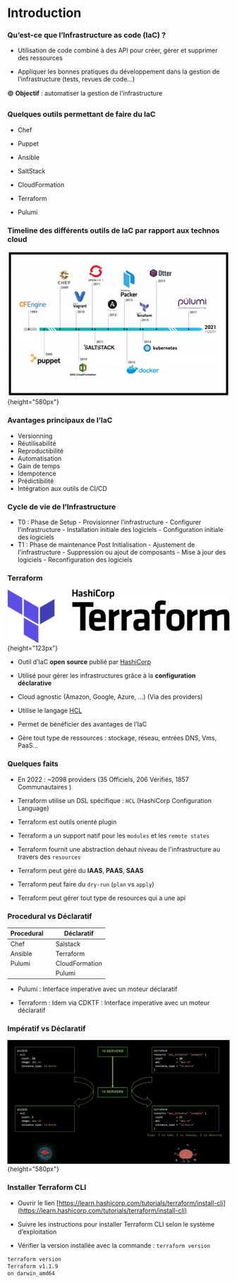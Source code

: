 # Introduction

### Qu’est-ce que l’Infrastructure as code (IaC) ?

- Utilisation de code combiné à des API pour créer, gérer et supprimer des ressources

- Appliquer les bonnes pratiques du développement dans la gestion de l’infrastructure (tests, revues de code…)

🟢 **Objectif** : automatiser la gestion de l’infrastructure


### Quelques outils permettant de faire du IaC

- Chef 
    
- Puppet 
   
- Ansible 
   
- SaltStack 
   
- CloudFormation 
   
- Terraform 
  
- Pulumi


### Timeline des différents outils de IaC par rapport aux technos cloud


![](images/terraform/iac-actors.png){height="580px"}

### Avantages principaux de l’IaC

- Versionning 
- Réutilisabilité
- Reproductibilité
- Automatisation
- Gain de temps
- Idempotence
- Prédictibilité
- Intégration aux outils de CI/CD

### Cycle de vie de l’Infrastructure

- T0 : Phase de Setup 
      - Provisionner l’infrastructure
      - Configurer l'infrastructure
      - Installation initiale des logiciels
      - Configuration initiale des logiciels
- T1 : Phase de maintenance Post Initialisation
      - Ajustement de l'infrastructure
      - Suppression ou ajout de composants
      - Mise à jour des logiciels
      - Reconfiguration des logiciels

### Terraform

![](images/terraform/terraform_logo.svg.png){height="123px"}



- Outil d’IaC **open** **source** publié par [HashiCorp](https://www.hashicorp.com/products/terraform)

- Utilisé pour gérer les infrastructures grâce à la **configuration** **déclarative**

- Cloud agnostic (Amazon, Google, Azure, ...) (Via des providers)

- Utilise le langage [HCL](https://www.terraform.io/language)

- Permet de bénéficier des avantages de l’IaC

- Gère tout type de ressources : stockage, réseau, entrées DNS, Vms, PaaS...


### Quelques faits 

- En 2022 :  ~2098 providers (35 Officiels, 206 Vérifiés, 1857 Communautaires ) 
    
- Terraform utilise un DSL spécifique : `HCL` (HashiCorp Configuration Language) 
   
- Terraform est outils orienté plugin 
   
- Terraform a un support natif pour les `modules` et les `remote states` 
   
- Terraform fournit une abstraction dehaut niveau de l'infrastructure au travers des `resources` 
  
- Terraform peut géré du **IAAS**, **PAAS**, **SAAS** 
  
- Terraform peut faire du `dry-run` (`plan` vs `apply`) 
  
- Terraform peut gérer tout type de resources qui a une api 
  


### Procedural vs Déclaratif

| Procedural |       | Déclaratif     |
|------------|-------|----------------|
| Chef       |       | Salstack       |
| Ansible    |       | Terraform      |
| Pulumi     |       | CloudFormation |
|            |       | Pulumi         |



- Pulumi : Interface imperative avec un moteur déclaratif 

- Terraform : Idem via CDKTF : Interface imperative avec un moteur déclaratif

### Impératif vs Déclaratif

![](images/terraform/declaratif-imperatif.png){height="580px"}

### Installer Terraform CLI

- Ouvrir le lien [https://learn.hashicorp.com/tutorials/terraform/install-cli](https://learn.hashicorp.com/tutorials/terraform/install-cli)

- Suivre les instructions pour installer Terraform CLI selon le système d’exploitation

- Vérifier la version installée avec la commande : `terraform version`

```console 
terraform version
Terraform v1.1.9
on darwin_amd64
```

